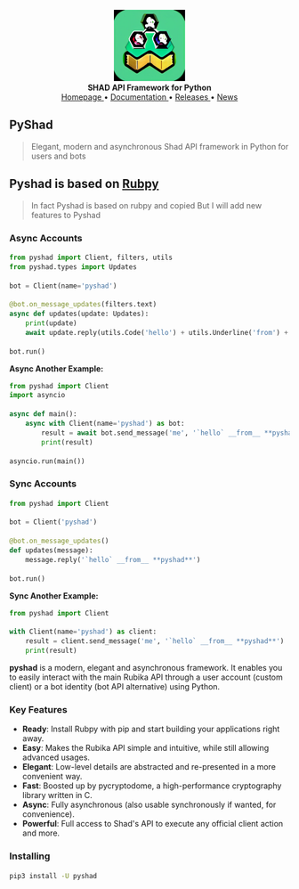 <p align="center">
    <a href="github.address">
        <img src="https://raw.githubusercontent.com/LinuxV3/pyshad/refs/heads/main/pyshad_icon.png" alt="PyShad" width="128">
    </a>
    <br>
    <b>SHAD API Framework for Python</b>
    <br>
    <a href="https://github.com/LinuxV3/pyshad">
        Homepage
    </a>
    •
    <a href="https://docs.rubpy.site">
        Documentation
    </a>
    •
    <a href="https://pypi.org/project/pyshad/#history">
        Releases
    </a>
    •
    <a href="https://t.me/pyshad_library">
        News
    </a>
</p>

## PyShad

> Elegant, modern and asynchronous Shad API framework in Python for users and bots
## Pyshad is based on [Rubpy](https://pypi.org/project/rubpy/)
> In fact Pyshad is based on rubpy and copied
> But I will add new features to Pyshad

### Async Accounts
```python
from pyshad import Client, filters, utils
from pyshad.types import Updates

bot = Client(name='pyshad')

@bot.on_message_updates(filters.text)
async def updates(update: Updates):
    print(update)
    await update.reply(utils.Code('hello') + utils.Underline('from') + utils.Bold('rubpy'))

bot.run()
```

**Async Another Example:**
```python
from pyshad import Client
import asyncio

async def main():
    async with Client(name='pyshad') as bot:
        result = await bot.send_message('me', '`hello` __from__ **pyshad**')
        print(result)

asyncio.run(main())
```

### Sync Accounts
```python
from pyshad import Client

bot = Client('pyshad')

@bot.on_message_updates()
def updates(message):
    message.reply('`hello` __from__ **pyshad**')

bot.run()
```

**Sync Another Example:**
```python
from pyshad import Client

with Client(name='pyshad') as client:
    result = client.send_message('me', '`hello` __from__ **pyshad**')
    print(result)
```

**pyshad** is a modern, elegant and asynchronous framework. It enables you to easily interact with the main Rubika API through a user account (custom client) or a bot
identity (bot API alternative) using Python.


### Key Features

- **Ready**: Install Rubpy with pip and start building your applications right away.
- **Easy**: Makes the Rubika API simple and intuitive, while still allowing advanced usages.
- **Elegant**: Low-level details are abstracted and re-presented in a more convenient way.
- **Fast**: Boosted up by pycryptodome, a high-performance cryptography library written in C.
- **Async**: Fully asynchronous (also usable synchronously if wanted, for convenience).
- **Powerful**: Full access to Shad's API to execute any official client action and more.

### Installing

``` bash
pip3 install -U pyshad
```
